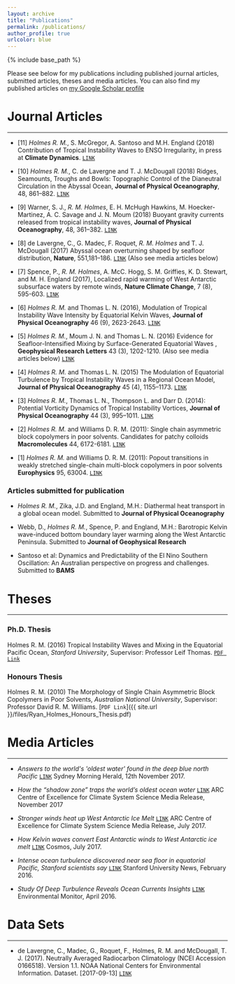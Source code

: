 ```yaml
---
layout: archive
title: "Publications"
permalink: /publications/
author_profile: true
urlcolor: blue
---
```


{% include base_path %}

Please see below for my publications including published journal
articles, submitted articles, theses and media articles. You can also
find my published articles on [my Google Scholar
profile](https://scholar.google.com.au/citations?user=6g3s9ygAAAAJ&hl=en)

# Journal Articles
___
* [11] *Holmes R. M.*, S. McGregor, A. Santoso and M.H. England (2018)
 Contribution of Tropical Instability Waves to ENSO Irregularity, in
 press at **Climate
 Dynamics**. [`LINK`](https://doi.org/10.1007/s00382-018-4217-0)
 
* [10] *Holmes R. M.*, C. de Lavergne and T. J. McDougall (2018) Ridges,
 Seamounts, Troughs and Bowls: Topographic Control of the Dianeutral
 Circulation in the Abyssal Ocean, **Journal of Physical Oceanography**, 48,
 861–882. [`LINK`](https://doi.org/10.1175/JPO-D-17-0141.1)
 
* [9] Warner, S. J., *R. M. Holmes*, E. H. McHugh Hawkins,
 M. Hoecker-Martinez, A. C. Savage and J. N. Moum (2018) Buoyant
 gravity currents released from tropical instability waves,
 **Journal of Physical Oceanography**, 48,
 361–382. [`LINK`](https://doi.org/10.1175/JPO-D-17-0144.1)
 
* [8] de Lavergne, C., G. Madec, F. Roquet, *R. M. Holmes* and
 T. J. McDougall (2017) Abyssal ocean overturning shaped by seafloor
 distribution, **Nature**,
 551,181–186. [`LINK`](http://dx.doi.org/10.1038/nature24472)
 (Also see media articles below)
 
* [7] Spence, P., *R. M. Holmes*, A. McC. Hogg, S. M. Griffies,
 K. D. Stewart, and M. H. England (2017), Localized rapid warming of
 West Antarctic subsurface waters by remote winds, **Nature Climate
 Change**,  7 (8), 595-603. [`LINK`](http://dx.doi.org/10.1038/nclimate3335)
 
* [6] *Holmes R. M.* and Thomas L. N. (2016), Modulation of Tropical
 Instability Wave Intensity by Equatorial Kelvin Waves,
 **Journal of Physical Oceanography** 46 (9),
 2623-2643. [`LINK`](http://dx.doi.org/10.1175/JPO-D-16-0064.1)
 
* [5] *Holmes R. M.*, Moum J. N. and Thomas L. N. (2016) Evidence for
 Seafloor-Intensified Mixing by Surface-Generated Equatorial Waves ,
 **Geophysical Research Letters** 43 (3), 1202-1210. (Also see media
 articles below) [`LINK`](http://dx.doi.org/10.1002/2015GL066472)
 
* [4] *Holmes R. M.* and Thomas L. N. (2015) The Modulation of Equatorial
 Turbulence by Tropical Instability Waves in a Regional Ocean Model,
 **Journal of Physical Oceanography** 45 (4),
 1155–1173. [`LINK`](http://dx.doi.org/10.1175/JPO-D-14-0209.1)
 
* [3] *Holmes R. M.*, Thomas L. N., Thompson L. and Darr D. (2014):
 Potential Vorticity Dynamics of Tropical Instability Vortices,
 **Journal of Physical Oceanography** 44 (3),
 995–1011. [`LINK`](http://dx.doi.org/10.1175/JPO-D-13-0157.1)
 
* [2] *Holmes R. M.* and Williams D. R. M. (2011): Single chain
 asymmetric block copolymers in poor solvents. Candidates for patchy
 colloids **Macromolecules** 44,
 6172-6181. [`LINK`](http://dx.doi.org/10.1021/ma200085w)
 
* [1] *Holmes R. M.* and Williams D. R. M. (2011): Popout transitions in
 weakly stretched single-chain multi-block copolymers in poor solvents
 **Europhysics** 95, 63004. [`LINK`](https://doi.org/10.1209/0295-5075/95/63004)

### Articles submitted for publication
* *Holmes R. M.*, Zika, J.D. and England, M.H.: Diathermal heat
transport in a global ocean model. Submitted to **Journal of Physical Oceanography**

* Webb, D., *Holmes R. M.*, Spence, P. and England, M.H.: Barotropic
Kelvin wave-induced bottom boundary layer warming along the West
Antarctic Peninsula. Submitted to **Journal of Geophysical Research**

* Santoso et al: Dynamics and Predictability of the El Nino Southern
Oscillation: An Australian perspective on progress and
challenges. Submitted to **BAMS**

# Theses
___

### Ph.D. Thesis
Holmes R. M. (2016) Tropical Instability Waves and Mixing in the
Equatorial Pacific Ocean, *Stanford University*, Supervisor: Professor
Leif Thomas. [`PDF Link`](https://purl.stanford.edu/qj214kp4156)

### Honours Thesis
Holmes R. M. (2010) The Morphology of Single Chain Asymmetric Block
Copolymers in Poor Solvents, *Australian National University*,
Supervisor: Professor David R. M. Williams. [`PDF Link`]({{ site.url
}}/files/Ryan_Holmes_Honours_Thesis.pdf)


# Media Articles
___


* *Answers to the world's 'oldest water' found in the deep blue north
Pacific* [`LINK`](http://www.smh.com.au/environment/answers-to-the-worlds-oldest-water-found-in-the-deep-blue-north-pacific-20171110-gzj2er.html)
Sydney Morning Herald, 12th November 2017.

* *How the “shadow zone” traps the world’s oldest ocean
water* [`LINK`](https://www.climatescience.org.au/content/1181-how-%E2%80%9Cshadow-zone%E2%80%9D-traps-world%E2%80%99s-oldest-ocean-water)
ARC Centre of Excellence for Climate System Science Media Release,
November 2017

* *Stronger winds heat up West Antarctic Ice
Melt* [`LINK`](https://www.climatescience.org.au/content/1165-stronger-winds-heat-west-antarctic-ice-melt)
ARC Centre of Excellence for Climate System Science Media Release,
July 2017.

* *How Kelvin waves convert East Antarctic winds to West Antarctic
ice
melt* [`LINK`](https://cosmosmagazine.com/climate/how-kelvin-waves-convert-east-antarctic-winds-to-west-antarctic-ice-melt)
Cosmos, July 2017.

* *Intense ocean turbulence discovered near sea floor in equatorial
Pacific, Stanford scientists
say* [`LINK`](https://earth.stanford.edu/news/intense-deep-ocean-turbulence-equatorial-pacific-could-help-drive-global-circulation)
Stanford University News, February 2016.

* *Study Of Deep Turbulence Reveals Ocean Currents
   Insights* [`LINK`](http://www.fondriest.com/news/study-deep-turbulence-reveals-ocean-currents-insights.htm)
   Environmental Monitor, April 2016.

# Data Sets
___

* de Lavergne, C., Madec, G., Roquet, F., Holmes, R. M. and McDougall,
T. J. (2017). Neutrally Averaged Radiocarbon Climatology (NCEI
Accession 0166518). Version 1.1. NOAA National Centers for
Environmental Information. Dataset. [2017-09-13]
[`LINK`](http://dx.doi.org/10.7289/V5833Q7K)





